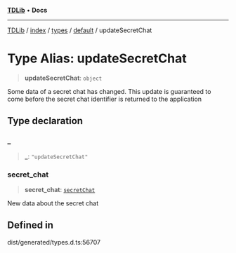 [**TDLib**](../../../../../../README.md) • **Docs**

***

[TDLib](../../../../../../modules.md) / [index](../../../../../README.md) / [types](../../../README.md) / [default](../README.md) / updateSecretChat

# Type Alias: updateSecretChat

> **updateSecretChat**: `object`

Some data of a secret chat has changed. This update is guaranteed to come before the secret chat identifier is returned to the application

## Type declaration

### \_

> **\_**: `"updateSecretChat"`

### secret\_chat

> **secret\_chat**: [`secretChat`](secretChat.md)

New data about the secret chat

## Defined in

dist/generated/types.d.ts:56707
